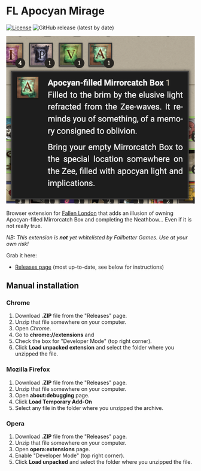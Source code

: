 # FL Apocyan Mirage

[![License](https://img.shields.io/github/license/lensvol/fl-apocyan-mirage)](https://github.com/lensvol/fl-apocyan-mirage/blob/master/LICENSE) ![GitHub release (latest by date)](https://img.shields.io/github/v/release/lensvol/fl-apocyan-mirage)  

![screenshot](https://raw.githubusercontent.com/lensvol/fl-apocyan-mirage/master/screenshot.png)

Browser extension for [Fallen London](https://www.fallenlondon.com/) that adds an illusion of owning Apocyan-filled
Mirrorcatch Box and completing the Neathbow... Even if it is not really true. 

_NB: This extension is **not** yet whitelisted by Failbetter Games. Use at your own risk!_ 

Grab it here:
* [Releases page](https://github.com/lensvol/fl-apocyan-mirage/releases) (most up-to-date, see below for instructions)


## Manual installation

### Chrome

1. Download **.ZIP** file from the "Releases" page.
2. Unzip that file somewhere on your computer. 
3. Open _Chrome_.
4. Go to **chrome://extensions** and 
5. Check the box for "Developer Mode" (top right corner).
6. Click **Load unpacked extension** and select the folder where you unzipped the file.

### Mozilla Firefox

1. Download **.ZIP** file from the "Releases" page.
2. Unzip that file somewhere on your computer. 
3. Open **about:debugging** page.
4. Click **Load Temporary Add-On**
5. Select any file in the folder where you unzipped the archive.

### Opera

1. Download **.ZIP** file from the "Releases" page.
2. Unzip that file somewhere on your computer.
3. Open **opera:extensions** page.
4. Enable "Developer Mode" (top right corner).
6. Click **Load unpacked** and select the folder where you unzipped the file.
